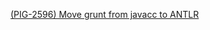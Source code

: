 [(PIG-2596) Move grunt from javacc to ANTLR](https://github.com/kyunghoj/GSoC2014/tree/master/PIG-2597)
